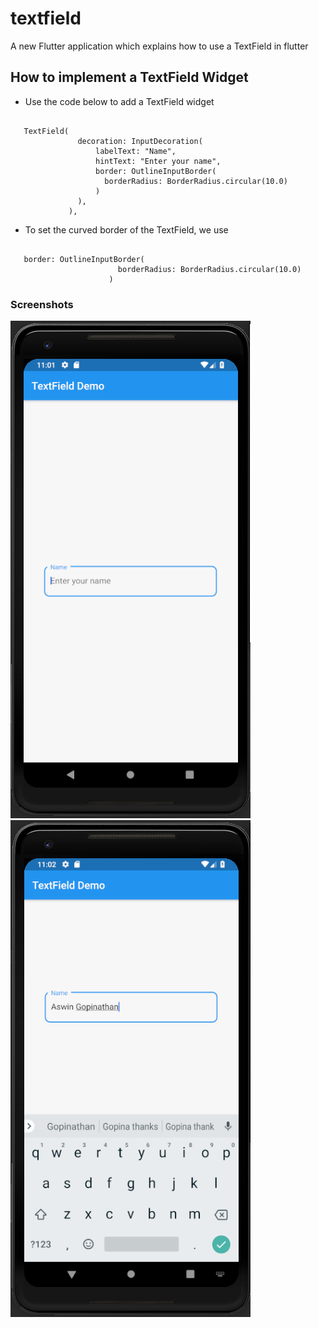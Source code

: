 # textfield

A new Flutter application which explains how to use a TextField in flutter

## How to implement a TextField Widget

- Use the code below to add a TextField widget

```

   TextField(
               decoration: InputDecoration(
                   labelText: "Name",
                   hintText: "Enter your name",
                   border: OutlineInputBorder(
                     borderRadius: BorderRadius.circular(10.0)
                   )
               ),
             ),

```

- To set the curved border of the TextField, we use

```

   border: OutlineInputBorder(
                        borderRadius: BorderRadius.circular(10.0)
                      ) 

```


### Screenshots

![](./screenshot/screen1.png) ![](./screenshot/screen2.png)